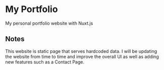 # My Portfolio

My personal portfolio website with Nuxt.js

## Notes

This website is static page that serves hardcoded data. I will be updating the website from time to time and improve the overall UI as well as adding new features such as a Contact Page.

